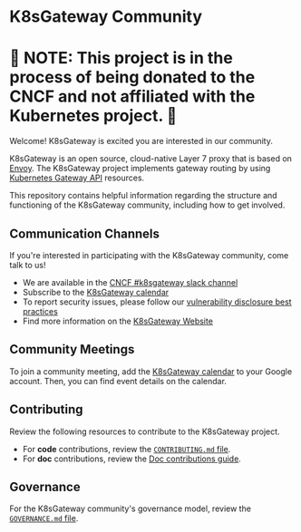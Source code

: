 # K8sGateway Community

# 🚧 NOTE: This project is in the process of being donated to the CNCF and not affiliated with the Kubernetes project. 🚧

Welcome! K8sGateway is excited you are interested in our community.

K8sGateway is an open source, cloud-native Layer 7 proxy that is based on [Envoy](https://www.envoyproxy.io/). The K8sGateway project implements gateway routing by using [Kubernetes Gateway API](https://gateway-api.sigs.k8s.io/) resources.

This repository contains helpful information regarding the structure and functioning of the K8sGateway community, including how to get involved.


## Communication Channels
If you're interested in participating with the K8sGateway community, come talk to us!

* We are available in the [CNCF #k8sgateway slack channel](https://cloud-native.slack.com/archives/C080D3PJMS4)
* Subscribe to the [K8sGateway calendar](https://calendar.google.com/calendar/u/1?cid=ZDI0MzgzOWExMGYwMzAxZjVkYjQ0YTU0NmQ1MDJmODA5YTBjZDcwZGI4ZTBhZGNhMzIwYWRlZjJkOTQ4MzU5Y0Bncm91cC5jYWxlbmRhci5nb29nbGUuY29t)
* To report security issues, please follow our [vulnerability disclosure best practices](CVE.md)
* Find more information on the [K8sGateway Website](https://k8sgateway.io/)

## Community Meetings

To join a community meeting, add the [K8sGateway calendar](https://calendar.google.com/calendar/u/1?cid=ZDI0MzgzOWExMGYwMzAxZjVkYjQ0YTU0NmQ1MDJmODA5YTBjZDcwZGI4ZTBhZGNhMzIwYWRlZjJkOTQ4MzU5Y0Bncm91cC5jYWxlbmRhci5nb29nbGUuY29t) to your Google account. Then, you can find event details on the calendar.

## Contributing

Review the following resources to contribute to the K8sGateway project.
* For **code** contributions, review the [`CONTRIBUTING.md` file](https://github.com/k8sgateway/community/blob/main/CONTRIBUTING.md).
* For **doc** contributions, review the [Doc contributions guide](https://k8sgateway.io/docs/reference/contribution/).

## Governance

For the K8sGateway community's governance model, review the [`GOVERNANCE.md` file](https://github.com/k8sgateway/community/blob/main/GOVERNANCE.md).
